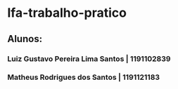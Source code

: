 # lfa-trabalho-pratico
## Alunos:
### Luiz Gustavo Pereira Lima Santos | 1191102839
### Matheus Rodrigues dos Santos | 1191121183
